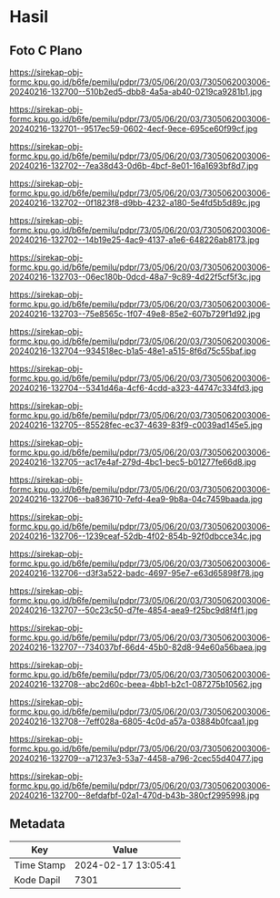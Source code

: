 # Hasil

## Foto C Plano

https://sirekap-obj-formc.kpu.go.id/b6fe/pemilu/pdpr/73/05/06/20/03/7305062003006-20240216-132700--510b2ed5-dbb8-4a5a-ab40-0219ca9281b1.jpg

https://sirekap-obj-formc.kpu.go.id/b6fe/pemilu/pdpr/73/05/06/20/03/7305062003006-20240216-132701--9517ec59-0602-4ecf-9ece-695ce60f99cf.jpg

https://sirekap-obj-formc.kpu.go.id/b6fe/pemilu/pdpr/73/05/06/20/03/7305062003006-20240216-132702--7ea38d43-0d6b-4bcf-8e01-16a1693bf8d7.jpg

https://sirekap-obj-formc.kpu.go.id/b6fe/pemilu/pdpr/73/05/06/20/03/7305062003006-20240216-132702--0f1823f8-d9bb-4232-a180-5e4fd5b5d89c.jpg

https://sirekap-obj-formc.kpu.go.id/b6fe/pemilu/pdpr/73/05/06/20/03/7305062003006-20240216-132702--14b19e25-4ac9-4137-a1e6-648226ab8173.jpg

https://sirekap-obj-formc.kpu.go.id/b6fe/pemilu/pdpr/73/05/06/20/03/7305062003006-20240216-132703--06ec180b-0dcd-48a7-9c89-4d22f5cf5f3c.jpg

https://sirekap-obj-formc.kpu.go.id/b6fe/pemilu/pdpr/73/05/06/20/03/7305062003006-20240216-132703--75e8565c-1f07-49e8-85e2-607b729f1d92.jpg

https://sirekap-obj-formc.kpu.go.id/b6fe/pemilu/pdpr/73/05/06/20/03/7305062003006-20240216-132704--934518ec-b1a5-48e1-a515-8f6d75c55baf.jpg

https://sirekap-obj-formc.kpu.go.id/b6fe/pemilu/pdpr/73/05/06/20/03/7305062003006-20240216-132704--5341d46a-4cf6-4cdd-a323-44747c334fd3.jpg

https://sirekap-obj-formc.kpu.go.id/b6fe/pemilu/pdpr/73/05/06/20/03/7305062003006-20240216-132705--85528fec-ec37-4639-83f9-c0039ad145e5.jpg

https://sirekap-obj-formc.kpu.go.id/b6fe/pemilu/pdpr/73/05/06/20/03/7305062003006-20240216-132705--ac17e4af-279d-4bc1-bec5-b01277fe66d8.jpg

https://sirekap-obj-formc.kpu.go.id/b6fe/pemilu/pdpr/73/05/06/20/03/7305062003006-20240216-132706--ba836710-7efd-4ea9-9b8a-04c7459baada.jpg

https://sirekap-obj-formc.kpu.go.id/b6fe/pemilu/pdpr/73/05/06/20/03/7305062003006-20240216-132706--1239ceaf-52db-4f02-854b-92f0dbcce34c.jpg

https://sirekap-obj-formc.kpu.go.id/b6fe/pemilu/pdpr/73/05/06/20/03/7305062003006-20240216-132706--d3f3a522-badc-4697-95e7-e63d65898f78.jpg

https://sirekap-obj-formc.kpu.go.id/b6fe/pemilu/pdpr/73/05/06/20/03/7305062003006-20240216-132707--50c23c50-d7fe-4854-aea9-f25bc9d8f4f1.jpg

https://sirekap-obj-formc.kpu.go.id/b6fe/pemilu/pdpr/73/05/06/20/03/7305062003006-20240216-132707--734037bf-66d4-45b0-82d8-94e60a56baea.jpg

https://sirekap-obj-formc.kpu.go.id/b6fe/pemilu/pdpr/73/05/06/20/03/7305062003006-20240216-132708--abc2d60c-beea-4bb1-b2c1-087275b10562.jpg

https://sirekap-obj-formc.kpu.go.id/b6fe/pemilu/pdpr/73/05/06/20/03/7305062003006-20240216-132708--7eff028a-6805-4c0d-a57a-03884b0fcaa1.jpg

https://sirekap-obj-formc.kpu.go.id/b6fe/pemilu/pdpr/73/05/06/20/03/7305062003006-20240216-132709--a71237e3-53a7-4458-a796-2cec55d40477.jpg

https://sirekap-obj-formc.kpu.go.id/b6fe/pemilu/pdpr/73/05/06/20/03/7305062003006-20240216-132700--8efdafbf-02a1-470d-b43b-380cf2995998.jpg


## Metadata

| Key        | Value               |
| ---------- | ------------------- |
| Time Stamp | 2024-02-17 13:05:41 |
| Kode Dapil | 7301                |



